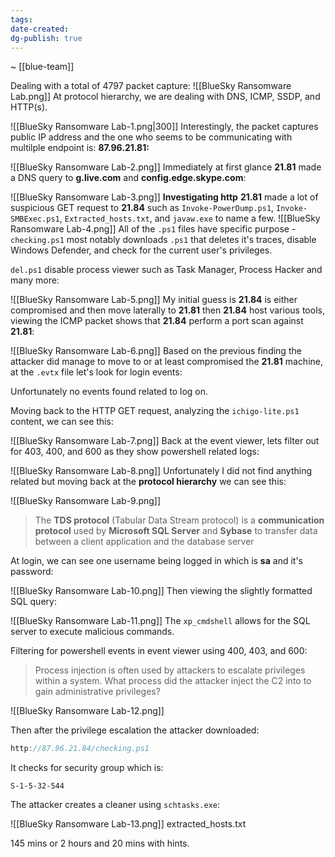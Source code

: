 ```yaml
---
tags: 
date-created: 
dg-publish: true
---
```

~ [[blue-team]] 

Dealing with a total of 4797 packet capture:
![[BlueSky Ransomware Lab.png]]
At protocol hierarchy, we are dealing with DNS, ICMP, SSDP, and HTTP(s).

![[BlueSky Ransomware Lab-1.png|300]]
Interestingly, the packet captures public IP address and the one who seems to be communicating with multilple endpoint is: **87.96.21.81:**

![[BlueSky Ransomware Lab-2.png]]
Immediately at first glance **21.81** made a DNS query to **g.live.com** and **config.edge.skype.com**:

![[BlueSky Ransomware Lab-3.png]]
**Investigating http**
**21.81** made a lot of suspicious GET request to **21.84** such as `Invoke-PowerDump.ps1`, `Invoke-SMBExec.ps1`, `Extracted_hosts.txt`, and `javaw.exe` to name a few.
![[BlueSky Ransomware Lab-4.png]]
All of the `.ps1` files have specific purpose - `checking.ps1` most notably downloads `.ps1` that deletes it's traces, disable Windows Defender, and check for the current user's privileges.

`del.ps1` disable process viewer such as Task Manager, Process Hacker and many more:

![[BlueSky Ransomware Lab-5.png]]
My initial guess is **21.84** is either compromised and then move laterally to **21.81** then **21.84** host various tools, viewing the ICMP packet shows that **21.84** perform a port scan against **21.81**:

![[BlueSky Ransomware Lab-6.png]]
Based on the previous finding the attacker did manage to move to or at least compromised the **21.81** machine, at the `.evtx` file let's look for login events:

Unfortunately no events found related to log on.

Moving back to the HTTP GET request, analyzing the `ichigo-lite.ps1` content, we can see this:

![[BlueSky Ransomware Lab-7.png]]
Back at the event viewer, lets filter out for 403, 400, and 600 as they show powershell related logs:

![[BlueSky Ransomware Lab-8.png]]
Unfortunately I did not find anything related but moving back at the **protocol hierarchy** we can see this:

![[BlueSky Ransomware Lab-9.png]]
> The **TDS protocol** (Tabular Data Stream protocol) is a **communication protocol** used by **Microsoft SQL Server** and **Sybase** to transfer data between a client application and the database server

At login, we can see one username being logged in which is **sa** and it's password:

![[BlueSky Ransomware Lab-10.png]]
Then viewing the slightly formatted SQL query:

![[BlueSky Ransomware Lab-11.png]]
The `xp_cmdshell` allows for the SQL server to execute malicious commands.

Filtering for powershell events in event viewer using 400, 403, and 600: 

> Process injection is often used by attackers to escalate privileges within a system. What process did the attacker inject the C2 into to gain administrative privileges?

![[BlueSky Ransomware Lab-12.png]]

Then after the privilege escalation the attacker downloaded:

```C
http://87.96.21.84/checking.ps1
```

It checks for security group which is:

```
S-1-5-32-544
```

The attacker creates a cleaner using `schtasks.exe`:

![[BlueSky Ransomware Lab-13.png]]
extracted_hosts.txt

145 mins or 2 hours and 20 mins with hints.



